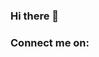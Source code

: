 ### Hi there 👋

### Connect me on:
<a href="#" class="fa fa-linkedin" style="padding: 20px;
  font-size: 30px;
  width: 30px;
  text-align: center;
  text-decoration: none;
  border-radius: 50%;"></a>

<!--
**ShrideviReddy/ShrideviReddy** is a ✨ _special_ ✨ repository because its `README.md` (this file) appears on your GitHub profile.

Here are some ideas to get you started:

- 🔭 I’m currently working on ...
- 🌱 I’m currently learning ...
- 👯 I’m looking to collaborate on ...
- 🤔 I’m looking for help with ...
- 💬 Ask me about ...
- 📫 How to reach me: ...
- 😄 Pronouns: ...
- ⚡ Fun fact: ...
-->
